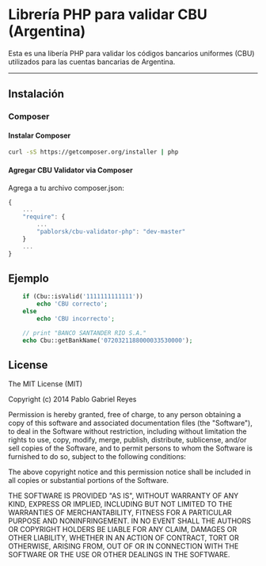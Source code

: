 Librería PHP para validar CBU (Argentina)
=========================================

Esta es una libería PHP para validar los códigos bancarios uniformes (CBU) utilizados para las cuentas bancarias de Argentina.

-----------

## Instalación

### Composer

#### Instalar Composer

```bash
curl -sS https://getcomposer.org/installer | php
```

#### Agregar CBU Validator via Composer

Agrega a tu archivo composer.json:

```javascript
{
    ...
    "require": {
        ...
        "pablorsk/cbu-validator-php": "dev-master"
    }
    ...
}
```

## Ejemplo

```php
	if (Cbu::isValid('1111111111111'))
		echo 'CBU correcto';
	else
		echo 'CBU incorrecto';

	// print "BANCO SANTANDER RIO S.A."
	echo Cbu::getBankName('0720321188000033530000');
```

## License

The MIT License (MIT)

Copyright (c) 2014 Pablo Gabriel Reyes

Permission is hereby granted, free of charge, to any person obtaining a copy
of this software and associated documentation files (the "Software"), to deal
in the Software without restriction, including without limitation the rights
to use, copy, modify, merge, publish, distribute, sublicense, and/or sell
copies of the Software, and to permit persons to whom the Software is
furnished to do so, subject to the following conditions:

The above copyright notice and this permission notice shall be included in all
copies or substantial portions of the Software.

THE SOFTWARE IS PROVIDED "AS IS", WITHOUT WARRANTY OF ANY KIND, EXPRESS OR
IMPLIED, INCLUDING BUT NOT LIMITED TO THE WARRANTIES OF MERCHANTABILITY,
FITNESS FOR A PARTICULAR PURPOSE AND NONINFRINGEMENT. IN NO EVENT SHALL THE
AUTHORS OR COPYRIGHT HOLDERS BE LIABLE FOR ANY CLAIM, DAMAGES OR OTHER
LIABILITY, WHETHER IN AN ACTION OF CONTRACT, TORT OR OTHERWISE, ARISING FROM,
OUT OF OR IN CONNECTION WITH THE SOFTWARE OR THE USE OR OTHER DEALINGS IN THE
SOFTWARE.